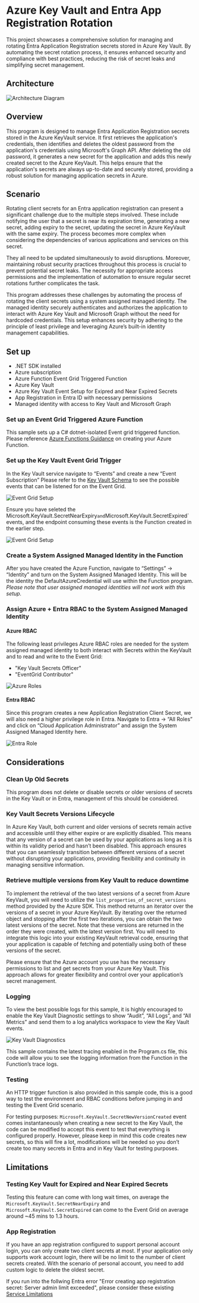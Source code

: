 # Azure Key Vault and Entra App Registration Rotation
This project showcases a comprehensive solution for managing and rotating Entra Application Registration secrets stored in Azure Key Vault. By automating the secret rotation process, it ensures enhanced security and compliance with best practices, reducing the risk of secret leaks and simplifying secret management.

## Architecture

![Architecture Diagram](https://github.com/aulong-msft/EntraClientSecretRotation/blob/main/pictures/architecture.jpg)

## Overview
This program is designed to manage Entra Application Registration secrets stored in the Azure KeyVault service. It first retrieves the application's credentials, then identifies and deletes the oldest password from the application's credentials using Microsoft's Graph API. After deleting the old password, it generates a new secret for the application and adds this newly created secret to the Azure KeyVault. This helps ensure that the application's secrets are always up-to-date and securely stored, providing a robust solution for managing application secrets in Azure.

## Scenario
Rotating client secrets for an Entra application registration can present a significant challenge due to the multiple steps involved. These include notifying the user that a secret is near its expiration time, generating a new secret, adding expiry to the secret, updating the secret in Azure KeyVault with the same expiry. The process becomes more complex when considering the dependencies of various applications and services on this secret.

They all need to be updated simultaneously to avoid disruptions. Moreover, maintaining robust security practices throughout this process is crucial to prevent potential secret leaks. The necessity for appropriate access permissions and the implementation of automation to ensure regular secret rotations further complicates the task. 

This program addresses these challenges by automating the process of rotating the client secrets using a system assigned managed identity. The managed identity securely authenticates and authorizes the application to interact with Azure Key Vault and Microsoft Graph without the need for hardcoded credentials. This setup enhances security by adhering to the principle of least privilege and leveraging Azure’s built-in identity management capabilities.

## Set up
- .NET SDK installed
- Azure subscription
- Azure Function Event Grid Triggered Function
- Azure Key Vault
- Azure Key Vault Event Setup for Exipred and Near Expired Secrets
- App Registration in Entra ID with necessary permissions
- Managed identity with access to Key Vault and Microsoft Graph

### Set up an Event Grid Triggered Azure Function
This sample sets up a C# dotnet-isolated Event grid triggered function. Please reference [Azure Functions Guidance](https://learn.microsoft.com/en-us/azure/azure-functions/functions-create-function-app-portal?pivots=programming-language-csharp) on creating your Azure Function.

### Set up the Key Vault Event Grid Trigger
In the Key Vault service navigate to “Events” and create a new “Event Subscription” Please refer to the [Key Vault Schema](https://learn.microsoft.com/en-us/azure/event-grid/event-schema-key-vault?tabs=cloud-event-schema) to see the possible events that can be listened for on the Event Grid.

![Event Grid Setup](https://github.com/aulong-msft/EntraClientSecretRotation/blob/main/pictures/eventtypes.jpg)

Ensure you have seleted the Microsoft.KeyVault.SecretNearExpiry` and `Microsoft.KeyVault.SecretExpired` events, and the endpoint consuming these events is the Function created in the earlier step.

![Event Grid Setup](https://github.com/aulong-msft/EntraClientSecretRotation/blob/main/pictures/CreateEventGrid.jpg)


### Create a System Assigned Managed Identity in the Function
After you have created the Azure Function, navigate to “Settings” -> “Identity” and turn on the System Assigned Managed Identity. This will be the identity the DefaultAzureCredential will use within the Function program. *Please note that user assigned managed identities will not work with this setup.*

### Assign Azure + Entra RBAC to the System Assigned Managed Identity

#### Azure RBAC
The following least privileges Azure RBAC roles are needed for the system assigned managed identity to both interact with Secrets within the KeyVault and to read and write to the Event Grid:
- "Key Vault Secrets Officer"
- "EventGrid Contributor"

![Azure Roles](https://github.com/aulong-msft/EntraClientSecretRotation/blob/main/pictures/azurerole.jpg)

#### Entra RBAC
Since this program creates a new Application Registration Client Secret, we will also need a higher privilege role in Entra. Navigate to Entra -> “All Roles” and click on “Cloud Application Administrator” and assign the System Assigned Managed Identity here.

![Entra Role](https://github.com/aulong-msft/EntraClientSecretRotation/blob/main/pictures/entrarole.jpg)

## Considerations

### Clean Up Old Secrets
This program does not delete or disable secrets or older versions of secrets in the Key Vault or in Entra, management of this should be considered.

### Key Vault Secrets Versions Lifecycle
In Azure Key Vault, both current and older versions of secrets remain active and accessible until they either expire or are explicitly disabled. This means that any version of a secret can be used by your applications as long as it is within its validity period and hasn’t been disabled. This approach ensures that you can seamlessly transition between different versions of a secret without disrupting your applications, providing flexibility and continuity in managing sensitive information.

### Retrieve multiple versions from Key Vault to reduce downtime
To implement the retrieval of the two latest versions of a secret from Azure KeyVault, you will need to utilize the `list_properties_of_secret_versions` method provided by the Azure SDK. This method returns an iterator over the versions of a secret in your Azure KeyVault. By iterating over the returned object and stopping after the first two iterations, you can obtain the two latest versions of the secret. Note that these versions are returned in the order they were created, with the latest version first. You will need to integrate this logic into your existing KeyVault retrieval code, ensuring that your application is capable of fetching and potentially using both of these versions of the secret.

Please ensure that the Azure account you use has the necessary permissions to list and get secrets from your Azure Key Vault. This approach allows for greater flexibility and control over your application’s secret management.

### Logging 
To view the best possible logs for this sample, it is highly encouraged to enable the Key Vault Diagnostic settings to show “Audit”, “All Logs”, and “All Metrics” and send them to a log analytics workspace to view the Key Vault events.

![Key Vault Diagnostics](https://github.com/aulong-msft/EntraClientSecretRotation/blob/main/pictures/diagnostics.jpg)

This sample contains the latest tracing enabled in the Program.cs file, this code will allow you to see the logging information from the Function in the Function’s trace logs.

### Testing
An HTTP trigger function is also provided in this sample code, this is a good way to test the environment and RBAC conditions before jumping in and testing the Event Grid scenario.

For testing purposes: `Microsoft.KeyVault.SecretNewVersionCreated` event comes instantaneously when creating a new secret to the Key Vault, the code can be modified to accept this event to test that everything is configured properly. However, please keep in mind this code creates new secrets, so this will fire a lot, modifications will be needed so you don’t create too many secrets in Entra and in Key Vault for testing purposes.

## Limitations

### Testing Key Vault for Expired and Near Expired Secrets
Testing this feature can come with long wait times, on average the `Microsoft.KeyVault.SecretNearExpiry` and `Microsoft.KeyVault.SecretExpired` can come to the Event Grid on average around ~45 mins to 1.3 hours.

### App Registration
If you have an app registration configured to support personal account login, you can only create two client secrets at most. If your application only supports work account login, there will be no limit to the number of client secrets created. With the scenario of personal account, you need to add custom logic to delete the oldest secret.

If you run into the follwing Entra error "Error creating app registration secret: Server admin limit exceeded", please consider these existing [Service Limitations](https://learn.microsoft.com/en-us/entra/identity/users/directory-service-limits-restrictions#:%7E:text=A%20user%20can%20have%20credentials%20configured%20for%20a%20maximum%20of%2048%20apps%20using%20password%2Dbased%20single%20sign%2Don.%20This)
